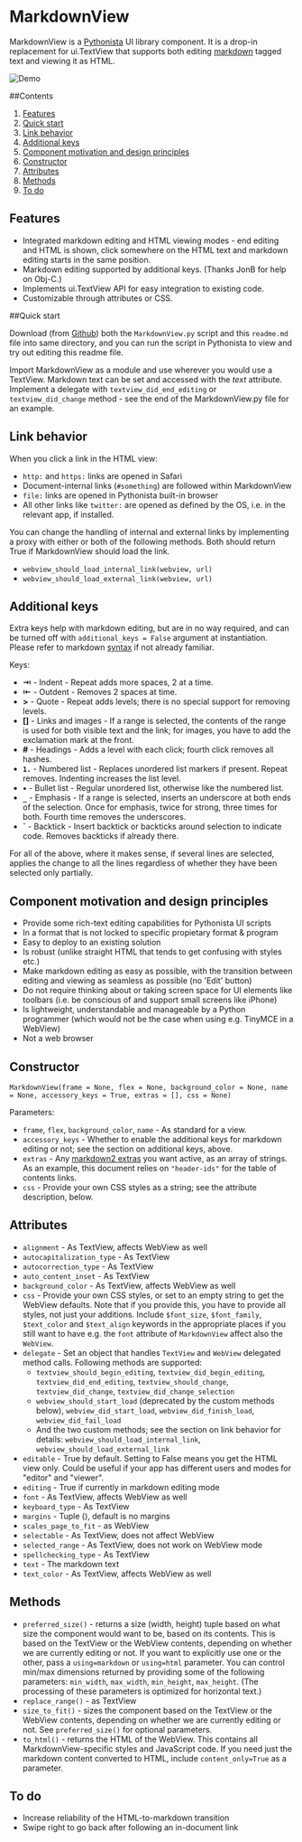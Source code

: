 # MarkdownView

MarkdownView is a [Pythonista](http://omz-software.com/pythonista/) UI library component. It is a drop-in replacement for ui.TextView that supports both editing [markdown](https://daringfireball.net/projects/markdown/) tagged text and viewing it as HTML.

![Demo](https://espq1q.by3301.livefilestore.com/y3mRxyyKwIANcZia4VSQ5SBJfFFlZsCb-qoReBY49SXjkdYFjhlRCI6btZ7dWxlqBwHMDM9oFqD34rj9Q1rzhgqqPraNV0jji0XjxN4ee2-md8CHmcqkjVsQ1Z-eohQNQ6LD5hNJSztGKmOcUKTWdwzWwYpTwG6sa5GAPMLQLGBn4Y/20151222_081323000_iOS.gif?psid=1)

##Contents
 
1. [Features](#features)
1. [Quick start](#quick-start)
1. [Link behavior](#link-behavior)
1. [Additional keys](#additional-keys)
1. [Component motivation and design principles](#component-motivation-and-design-principles)
1. [Constructor](#constructor)
1. [Attributes](#attributes)
1. [Methods](#methods)
1. [To do](#to-do)

## Features

* Integrated markdown editing and HTML viewing modes - end editing and HTML is shown, click somewhere on the HTML text and markdown editing starts in the same position.
* Markdown editing supported by additional keys. (Thanks JonB for help on Obj-C.)
* Implements ui.TextView API for easy integration to existing code.
* Customizable through attributes or CSS.

##Quick start

Download (from [Github](https://github.com/mikaelho/pythonista-markdownview)) both the `MarkdownView.py` script and this `readme.md` file into same directory, and you can run the script in Pythonista to view and try out editing this readme file.

Import MarkdownView as a module and use wherever you would use a TextView. Markdown text can be set and accessed with the _text_ attribute. Implement a delegate with `textview_did_end_editing` or  `textview_did_change` method - see the end of the MarkdownView.py file for an example. 

## Link behavior

When you click a link in the HTML view:

* `http:` and `https:` links are opened in Safari
* Document-internal links (`#something`) are followed within MarkdownView
* `file:` links are opened in Pythonista built-in browser
* All other links like `twitter:` are opened as defined by the OS, i.e. in the relevant app, if installed.

You can change the handling of internal and external links by implementing a proxy with either or both of the following methods. Both should return True if MarkdownView should load the link.

* `webview_should_load_internal_link(webview, url)`
* `webview_should_load_external_link(webview, url)`

## Additional keys

Extra keys help with markdown editing, but are in no way required, and can be turned off with `additional_keys = False` argument at instantiation. Please refer to markdown [syntax](https://daringfireball.net/projects/markdown/syntax) if not already familiar.

Keys:

* __&#8677;__ - Indent - Repeat adds more spaces, 2 at a time.
* __&#8676;__ - Outdent - Removes 2 spaces at time.
* __>__ - Quote - Repeat adds levels; there is no special support for removing levels.
* __[]__ - Links and images - If a range is selected, the contents of the range is used for both visible text and the link; for images, you have to add the exclamation mark at the front.
* __#__ - Headings - Adds a level with each click; fourth click removes all hashes.
* __`1.`__ - Numbered list - Replaces unordered list markers if present. Repeat removes. Indenting increases the list level.
* __•__ - Bullet list - Regular unordered list, otherwise like the numbered list.
* __`_`__ - Emphasis - If a range is selected, inserts an underscore at both ends of the selection. Once for emphasis, twice for strong, three times for both. Fourth time removes the underscores.
* __`__ - Backtick - Insert backtick or backticks around selection to indicate code. Removes backticks if already there.

For all of the above, where it makes sense, if several lines are selected, applies the change to all the lines regardless of whether they have been selected only partially.

## Component motivation and design principles

* Provide some rich-text editing capabilities for Pythonista UI scripts
* In a format that is not locked to specific propietary format & program
* Easy to deploy to an existing solution
* Is robust (unlike straight HTML that tends to get confusing with styles etc.)
* Make markdown editing as easy as possible, with the transition between editing and viewing as seamless as possible (no 'Edit' button)
* Do not require thinking about or taking screen space for UI elements like toolbars (i.e. be conscious of and support small screens like iPhone)
* Is lightweight, understandable and manageable by a Python programmer (which would not be the case when using e.g. TinyMCE in a WebView)
* Not a web browser

## Constructor

`MarkdownView(frame = None, flex = None, background_color = None, name = None, accessory_keys = True, extras = [], css = None)`

Parameters:

* `frame`, `flex`, `background_color`, `name` - As standard for a view.
* `accessory_keys` - Whether to enable the additional keys for markdown editing or not; see the section on additional keys, above.
* `extras` - Any [markdown2 extras](https://github.com/trentm/python-markdown2/wiki/Extras) you want active, as an array of strings. As an example, this document relies on `"header-ids"` for the table of contents links.
* `css` - Provide your own CSS styles as a string; see the attribute description, below.

## Attributes

* `alignment` - As TextView, affects WebView as well
* `autocapitalization_type` - As TextView
* `autocorrection_type` - As TextView
* `auto_content_inset` - As TextView
* `background_color` - As TextView, affects WebView as well
* `css` - Provide your own CSS styles, or set to an empty string to get the WebView defaults. Note that if you provide this, you have to provide all styles, not just your additions. Include `$font_size`, `$font_family`, `$text_color` and `$text_align` keywords in the appropriate places if you still want to have e.g. the `font` attribute of `MarkdownView` affect also the `WebView`.
* `delegate` - Set an object that handles `TextView` and `WebView` delegated method calls. Following methods are supported:
  * `textview_should_begin_editing`, `textview_did_begin_editing`, `textview_did_end_editing`, `textview_should_change`, `textview_did_change`, `textview_did_change_selection`
  * `webview_should_start_load` (deprecated by the custom methods below), `webview_did_start_load`, `webview_did_finish_load`,  `webview_did_fail_load`
  * And the two custom methods; see the section on link behavior for details: `webview_should_load_internal_link`, `webview_should_load_external_link`
* `editable` - True by default. Setting to False means you get the HTML view only. Could be useful if your app has different users and modes for "editor" and "viewer".
* `editing` - True if currently in markdown editing mode
* `font` - As TextView, affects WebView as well
* `keyboard_type` - As TextView
* `margins` - Tuple (), default is no margins
* `scales_page_to_fit` - as WebView
* `selectable` - As TextView, does not affect WebView
* `selected_range` - As TextView, does not work on WebView mode
* `spellchecking_type` - As TextView
* `text` - The markdown text
* `text_color` - As TextView, affects WebView as well

## Methods

* `preferred_size()` - returns a size (width, height) tuple based on what size the component would want to be, based on its contents. This is based on the TextView or the WebView contents, depending on whether we are currently editing or not. If you want to explicitly use one or the other, pass a `using=markdown` or `using=html` parameter. You can control min/max dimensions returned by providing some of the following parameters: `min_width`, `max_width`, `min_height`, `max_height`. (The processing of these parameters is optimized for horizontal text.)
* `replace_range()` - as TextView
* `size_to_fit()` - sizes the component based on the TextView or the WebView contents, depending on whether we are currently editing or not. See `preferred_size()` for optional parameters.
* `to_html()` - returns the HTML of the WebView. This contains all MarkdownView-specific styles and JavaScript code. If you need just the markdown content converted to HTML, include `content_only=True` as a parameter.

## To do

* Increase reliability of the HTML-to-markdown transition 
* Swipe right to go back after following an in-document link